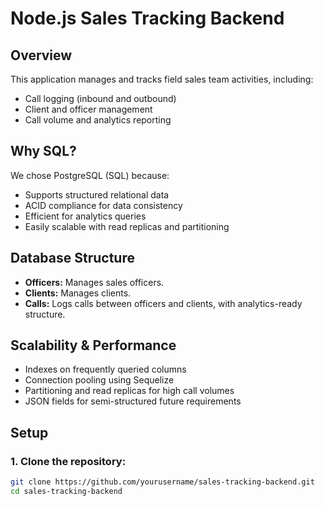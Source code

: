 # Node.js Sales Tracking Backend

## Overview
This application manages and tracks field sales team activities, including:
- Call logging (inbound and outbound)
- Client and officer management
- Call volume and analytics reporting

## Why SQL?
We chose PostgreSQL (SQL) because:
- Supports structured relational data
- ACID compliance for data consistency
- Efficient for analytics queries
- Easily scalable with read replicas and partitioning

## Database Structure
- **Officers:** Manages sales officers.
- **Clients:** Manages clients.
- **Calls:** Logs calls between officers and clients, with analytics-ready structure.

## Scalability & Performance
- Indexes on frequently queried columns
- Connection pooling using Sequelize
- Partitioning and read replicas for high call volumes
- JSON fields for semi-structured future requirements

## Setup

### 1. Clone the repository:
```bash
git clone https://github.com/yourusername/sales-tracking-backend.git
cd sales-tracking-backend
